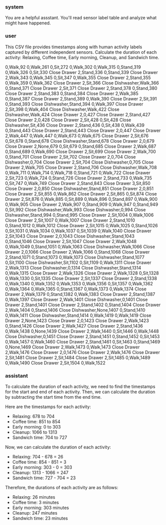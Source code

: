 ### system
You are a helpful assstant. You'll read sensor label table and analyze what might have happened.
### user

This CSV file provides timestamps along with human activity labels captured by different independent sensors.
Calculate the duration of each activity: Relaxing, Coffee time, Early morning, Cleanup, and Sandwich time.
    
0,Walk,92
0,Walk,261
0,Sit,272
0,Walk,302
0,Walk,315
0,Stand,319
0,Walk,326
0,Sit,330
Close Drawer 2,Stand,336
0,Stand,339
Close Drawer 2,Walk,343
0,Walk,345
0,Sit,347
0,Walk,355
Close Drawer 2,Stand,355
0,Walk,359
0,Walk,362
Close Drawer 2,Sit,366
Close Dishwasher,Walk,366
0,Stand,371
Close Drawer 2,Sit,371
Close Drawer 2,Stand,378
0,Stand,380
Close Drawer 2,Stand,383
0,Stand,384
Close Drawer 2,Walk,385
0,Stand,387
Close Drawer 2,Stand,389
0,Walk,390
Close Drawer 2,Sit,391
0,Stand,393
Close Dishwasher,Stand,394
0,Walk,397
Close Drawer 2,Sit,398
0,Walk,404
Close Dishwasher,Walk,422
Close Dishwasher,Walk,424
Close Drawer 2,0,427
Close Drawer 2,Stand,427
Close Drawer 2,0,428
Close Drawer 2,Sit,428
0,Sit,428
Close Dishwasher,Sit,436
Close Drawer 2,Stand,436
0,Sit,438
0,Walk,439
0,Stand,443
Close Drawer 2,Stand,443
Close Drawer 2,0,447
Close Drawer 2,Walk,447
0,Walk,447
0,Walk,673
0,Walk,675
Close Drawer 2,Sit,676
0,Sit,678
0,Stand,678
Close Dishwasher,Stand,678
Close Drawer 2,0,679
Close Drawer 2,None,679
0,Sit,679
0,Stand,685
Close Drawer 2,Walk,687
0,Stand,689
0,Walk,690
Close Drawer 2,Sit,699
Close Drawer 2,Walk,700
0,Stand,701
Close Drawer 2,Sit,702
Close Drawer 2,0,704
Close Dishwasher,0,704
Close Drawer 2,Sit,704
Close Dishwasher,0,705
Close Drawer 2,Walk,705
Close Drawer 2,Stand,706
Close Dishwasher,Walk,708
0,Walk,711
0,Walk,714
0,Walk,718
0,Stand,721
0,Walk,722
Close Drawer 2,Sit,723
0,Walk,724
0,Stand,726
Close Drawer 2,Stand,733
0,Walk,735
0,Sit,747
0,Walk,749
Close Drawer 2,Stand,843
Close Drawer 3,Sit,850
Close Drawer 2,0,850
Close Dishwasher,Stand,851
Close Drawer 2,0,851
Close Drawer 2,Sit,855
0,Walk,862
Close Drawer 2,Sit,865
0,Sit,874
Close Drawer 2,Sit,876
0,Walk,885
0,Sit,889
0,Walk,896
0,Stand,897
0,Walk,900
0,Walk,905
Close Drawer 2,Walk,907
0,Stand,909
0,Walk,947
0,Stand,949
0,Sit,992
Close Dishwasher,Walk,993
Close Dishwasher,0,994
Close Dishwasher,Stand,994
0,Stand,995
Close Drawer 2,Sit,1004
0,Walk,1006
Close Drawer 2,Sit,1007
0,Walk,1007
Close Drawer 2,Stand,1010
0,Stand,1012
0,Walk,1012
Close Drawer 2,Sit,1015
0,Walk,1025
0,Stand,1026
0,Sit,1031
0,Walk,1034
0,Walk,1037
0,Sit,1039
0,Walk,1040
Close Drawer 2,Sit,1043
Close Drawer 2,0,1043
Close Dishwasher,Stand,1043
0,Stand,1046
Close Drawer 2,Sit,1047
Close Drawer 2,Walk,1048
0,Walk,1049
0,Stand,1051
0,Walk,1063
Close Dishwasher,Walk,1066
Close Drawer 2,0,1066
Close Drawer 2,Walk,1066
0,Stand,1068
Close Drawer 2,Stand,1071
0,Stand,1073
0,Walk,1073
Close Dishwasher,Stand,1077
0,Sit,1100
Close Dishwasher,Sit,1102
0,Sit,1109
0,Walk,1311
Close Drawer 2,Walk,1313
Close Dishwasher,0,1314
Close Dishwasher,Stand,1314
0,Walk,1315
Close Drawer 2,Walk,1326
Close Drawer 2,Walk,1328
0,Sit,1328
0,Walk,1330
0,Sit,1335
Close Drawer 2,Sit,1337
Close Drawer 2,Stand,1338
0,Walk,1340
0,Walk,1352
0,Walk,1353
0,Walk,1356
0,Sit,1357
0,Walk,1362
0,Walk,1364
0,Walk,1365
0,Stand,1367
0,Walk,1373
0,Walk,1374
Close Drawer 2,Walk,1379
0,Stand,1382
0,Walk,1383
Close Drawer 2,Stand,1387
0,Walk,1397
Close Drawer 2,Walk,1401
Close Dishwasher,0,1401
Close Drawer 2,Stand,1401
Close Drawer 2,Stand,1402
0,Stand,1404
Close Drawer 2,Walk,1404
0,Stand,1406
Close Dishwasher,None,1407
0,Stand,1410
0,Walk,1411
Close Dishwasher,Stand,1414
0,Walk,1419
0,Walk,1419
Close Drawer 2,None,1423
Close Drawer 2,0,1423
Close Drawer 2,Walk,1423
0,Stand,1426
Close Drawer 2,Walk,1427
Close Drawer 2,Stand,1436
0,Walk,1438
0,None,1439
Close Drawer 2,Walk,1440
0,Sit,1446
0,Walk,1448
Close Dishwasher,0,1451
Close Drawer 2,Stand,1451
0,Stand,1452
0,Sit,1453
0,Walk,1457
0,Walk,1460
Close Drawer 2,Stand,1461
0,Sit,1463
0,Stand,1469
0,None,1469
Close Drawer 2,Walk,1473
0,Walk,1473
Close Drawer 2,Walk,1476
Close Drawer 2,0,1476
Close Drawer 2,Walk,1476
Close Drawer 2,Sit,1481
Close Drawer 2,Sit,1484
Close Drawer 2,Sit,1485
0,Walk,1489
0,Walk,1490
Close Drawer 2,Sit,1504
0,Walk,1522

### assistant
To calculate the duration of each activity, we need to find the timestamps for the start and end of each activity. Then, we can calculate the duration by subtracting the start time from the end time.

Here are the timestamps for each activity:
- Relaxing: 678 to 704
- Coffee time: 851 to 854
- Early morning: 0 to 303
- Cleanup: 1066 to 1313
- Sandwich time: 704 to 727

Now, we can calculate the duration of each activity:
- Relaxing: 704 - 678 = 26
- Coffee time: 854 - 851 = 3
- Early morning: 303 - 0 = 303
- Cleanup: 1313 - 1066 = 247
- Sandwich time: 727 - 704 = 23

Therefore, the durations of each activity are as follows:
- Relaxing: 26 minutes
- Coffee time: 3 minutes
- Early morning: 303 minutes
- Cleanup: 247 minutes
- Sandwich time: 23 minutes
